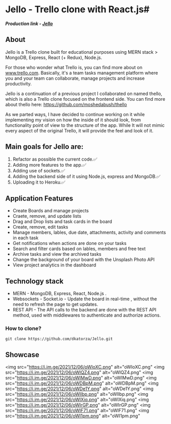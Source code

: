 # Jello  - Trello clone with React.js# 

***Production link - <a href="https://jellotrello.herokuapp.com" target="_blank">Jello</a>***

## About
Jello is a Trello clone built for educational purposes using MERN stack > MongoDB, Express, React (+ Redux), Node.js.

For those who wonder what Trello is, you can find more about on www.trello.com.
Basically, it's a team tasks management platform where you and your team can collaborate, manage projects and increase productivity.

Jello is a continuation of a previous project I collaborated on named thello, which is also a Trello clone focused on the frontend side.
You can find more about thello here: https://github.com/moshedabush/thello 

As we parted ways, I have decided to continue working on it while implementing my vision on how the inside of it should look, from functionality point of view to the structure of the app.
While It will not mimic every aspect of the original Trello, it will provide the feel and look of it. 

## Main goals for Jello are: 
1. Refactor as possible the current code.✅
2. Adding more features to the app.✅
3. Adding use of sockets.✅
4. Adding the backend side of it using Node.js, express and MongoDB.✅
5. Uploading it to Heroku.✅


<h2>Application Features</h2>

- Create Boards and manage projects
- Craete, remove, and update lists
- Drag and Drop lists and task cards in the board 
- Create, remove, edit tasks  
- Manage members, lables, due date, attachments, activity and comments in each task  
- Get notifications when actions are done on your tasks
- Search and filter cards based on lables, members and free text
- Archive tasks and view the archived tasks 
- Change the background of your board with the Unsplash Photo API
- View project analytics in the dashboard 
 
  
<h2> Technology stack </h2>

- MERN - MongoDB, Express, React, Node.js .  
 - Websockets - Socket.io -  Update the board in real-time , without the need to refresh the page to get updates. 
 - REST API  - The API calls to the backend are done with the REST API method, used with  middlewares to authenticate and authorize actions.

 <h3> How to clone? </h3>

 ```
 git clone https://github.com/dkatorza/Jello.git
 ```

<h2>Showcase</h2>

<img src="https://i.im.ge/2021/12/06/oWIoXC.png" alt="oWIoXC.png" </a>
<img src="https://i.im.ge/2021/12/06/oWIQZ4.png" alt="oWIQZ4.png" </a>
<img src="https://i.im.ge/2021/12/06/oWIMwD.png" alt="oWIMwD.png" </a>
<img src="https://i.im.ge/2021/12/06/oWDBpM.png" alt="oWDBpM.png" </a>
<img src="https://i.im.ge/2021/12/06/oWDe1Y.png" alt="oWDe1Y.png" </a>
<img src="https://i.im.ge/2021/12/06/oWIlbp.png" alt="oWIlbp.png" </a>
<img src="https://i.im.ge/2021/12/06/oWIXiq.png" alt="oWIXiq.png" </a>
<img src="https://i.im.ge/2021/12/06/oWIrGP.png" alt="oWIrGP.png" </a>
<img src="https://i.im.ge/2021/12/06/oWIF71.png" alt="oWIF71.png" </a>
<img src="https://i.im.ge/2021/12/06/oWI1pm.png" alt="oWI1pm.png" </a>






